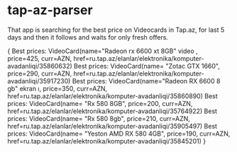 # tap-az-parser
That app is searching for the best price on Videocards in Tap.az, for last 5 days and then it follows and waits for only fresh offers.

{
Best prices: VideoCard(name="Radeon rx 6600 xt 8GB" video , price=425, curr=AZN, href=ru.tap.az/elanlar/elektronika/komputer-avadanliqi/35860632)
Best prices: VideoCard(name=  "Zotac GTX 1660", price=290, curr=AZN, href=ru.tap.az/elanlar/elektronika/komputer-avadanliqi/35917230)
Best prices: VideoCard(name="Radeon RX 6600 8 gb" ekran ı, price=350, curr=AZN, href=ru.tap.az/elanlar/elektronika/komputer-avadanliqi/35860890)
Best prices: VideoCard(name=  "Rx 580 8GB", price=200, curr=AZN, href=ru.tap.az/elanlar/elektronika/komputer-avadanliqi/35764922)
Best prices: VideoCard(name=  "Rx 580 8gb", price=210, curr=AZN, href=ru.tap.az/elanlar/elektronika/komputer-avadanliqi/35905497)
Best prices: VideoCard(name=  "Yeston AMD RX 580 4GB", price=190, curr=AZN, href=ru.tap.az/elanlar/elektronika/komputer-avadanliqi/35845201)
}

